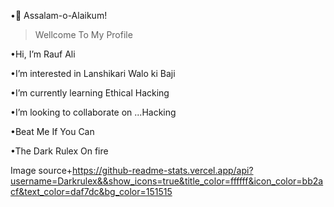 •💓 Assalam-o-Alaikum!

> Wellcome To My Profile

•Hi, I’m Rauf Ali

•I’m interested in Lanshikari Walo ki Baji

•I’m currently learning Ethical Hacking

•I’m looking to collaborate on ...Hacking

•Beat Me If You Can

•The Dark Rulex On fire


Image source+https://github-readme-stats.vercel.app/api?username=Darkrulex&&show_icons=true&title_color=ffffff&icon_color=bb2acf&text_color=daf7dc&bg_color=151515
